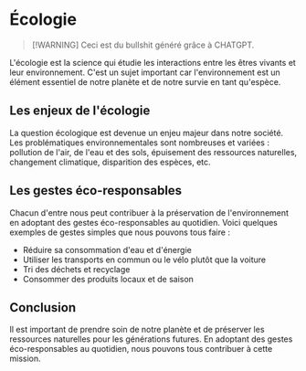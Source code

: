 # Écologie

>[!WARNING] Ceci est du bullshit généré grâce à CHATGPT. 

L'écologie est la science qui étudie les interactions entre les êtres vivants et leur environnement. C'est un sujet important car l'environnement est un élément essentiel de notre planète et de notre survie en tant qu'espèce.

## Les enjeux de l'écologie

La question écologique est devenue un enjeu majeur dans notre société. Les problématiques environnementales sont nombreuses et variées : pollution de l'air, de l'eau et des sols, épuisement des ressources naturelles, changement climatique, disparition des espèces, etc.

## Les gestes éco-responsables

Chacun d'entre nous peut contribuer à la préservation de l'environnement en adoptant des gestes éco-responsables au quotidien. Voici quelques exemples de gestes simples que nous pouvons tous faire :

- Réduire sa consommation d'eau et d'énergie
- Utiliser les transports en commun ou le vélo plutôt que la voiture
- Tri des déchets et recyclage
- Consommer des produits locaux et de saison

## Conclusion

Il est important de prendre soin de notre planète et de préserver les ressources naturelles pour les générations futures. En adoptant des gestes éco-responsables au quotidien, nous pouvons tous contribuer à cette mission.
